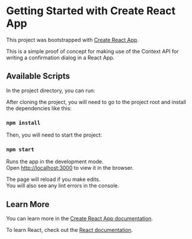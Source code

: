 # Getting Started with Create React App

This project was bootstrapped with [Create React App](https://github.com/facebook/create-react-app).

This is a simple proof of concept for making use of the Context API for writing a confirmation dialog in a React App.

## Available Scripts

In the project directory, you can run:

After cloning the project, you will need to go to the project root and install the dependencies like this: 

### `npm install`

Then, you will need to start the project:

### `npm start`

Runs the app in the development mode.\
Open [http://localhost:3000](http://localhost:3000) to view it in the browser.

The page will reload if you make edits.\
You will also see any lint errors in the console.

## Learn More

You can learn more in the [Create React App documentation](https://facebook.github.io/create-react-app/docs/getting-started).

To learn React, check out the [React documentation](https://reactjs.org/).
